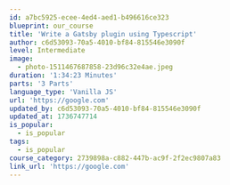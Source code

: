```yaml
---
id: a7bc5925-ecee-4ed4-aed1-b496616ce323
blueprint: our_course
title: 'Write a Gatsby plugin using Typescript'
author: c6d53093-70a5-4010-bf84-815546e3090f
level: Intermediate
image:
  - photo-1511467687858-23d96c32e4ae.jpeg
duration: '1:34:23 Minutes'
parts: '3 Parts'
language_type: 'Vanilla JS'
url: 'https://google.com'
updated_by: c6d53093-70a5-4010-bf84-815546e3090f
updated_at: 1736747714
is_popular:
  - is_popular
tags:
  - is_popular
course_category: 2739898a-c882-447b-ac9f-2f2ec9807a83
link_url: 'https://google.com'
---
```


